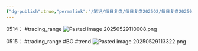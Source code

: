 ```yaml
---
{"dg-publish":true,"permalink":"/笔记/每日复盘/每日复盘2025Q2/每日复盘202505/20250514-20250528/"}
---
```


0514： #trading_range  ![Pasted image 20250529110008.png](/img/user/%E5%9B%BE%E7%89%87%E5%AD%98%E6%94%BE%E5%9C%B0/Pasted%20image%2020250529110008.png)

0515： #trading_range #BO #trend 
![Pasted image 20250529113322.png](/img/user/%E5%9B%BE%E7%89%87%E5%AD%98%E6%94%BE%E5%9C%B0/Pasted%20image%2020250529113322.png)